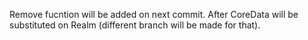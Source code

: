 Remove fucntion will be added on next commit. After CoreData will be substituted on Realm (different branch will be made for that).

